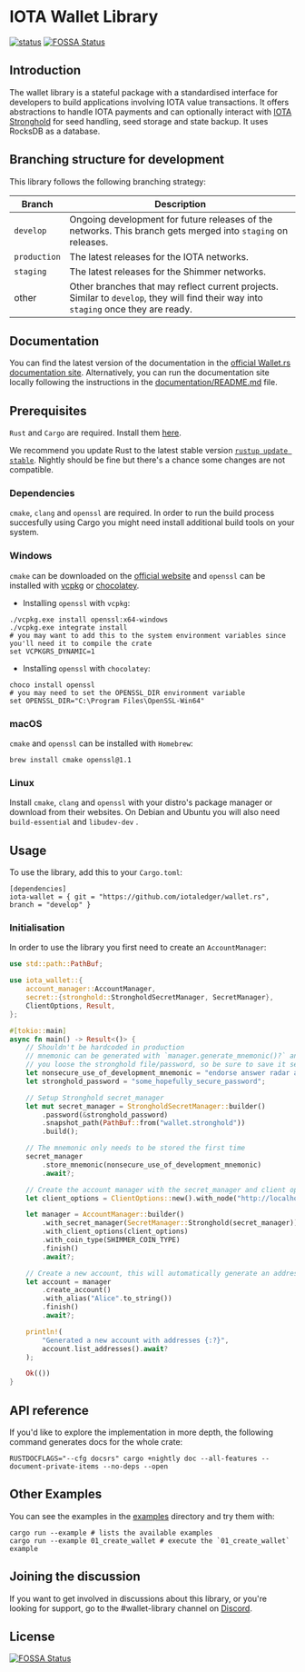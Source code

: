 # IOTA Wallet Library

[![status](https://img.shields.io/badge/Status-Alpha-yellow.svg)](https://github.com/iotaledger/wallet.rs)
[![FOSSA Status](https://app.fossa.com/api/projects/git%2Bgithub.com%2Fiotaledger%2Fwallet.rs.svg?type=shield)](https://app.fossa.com/projects/git%2Bgithub.com%2Fiotaledger%2Fwallet.rs?ref=badge_shield)

## Introduction

The wallet library is a stateful package with a standardised interface for developers to build applications involving IOTA value transactions.
It offers abstractions to handle IOTA payments and can optionally interact with [IOTA Stronghold](https://github.com/iotaledger/stronghold.rs/) for seed handling, seed storage and state backup. It uses RocksDB as a database.

## Branching structure for development

This library follows the following branching strategy:

|Branch|Description|
|------|-----------|
|`develop`|Ongoing development for future releases of the networks. This branch gets merged into `staging` on releases.|
|`production`|The latest releases for the IOTA networks.|
|`staging`|The latest releases for the Shimmer networks.|
| other |Other branches that may reflect current projects. Similar to `develop`, they will find their way into `staging` once they are ready.|

## Documentation

You can find the latest version of the documentation in the [official Wallet.rs documentation site](https://wiki.iota.org/wallet.rs/welcome/). Alternatively, you can run the documentation site locally following the instructions in the [documentation/README.md](documentation/README.md) file.

## Prerequisites

`Rust` and `Cargo` are required. Install them [here](https://doc.rust-lang.org/cargo/getting-started/installation.html).

We recommend you update Rust to the latest stable version [`rustup update stable`](https://github.com/rust-lang/rustup.rs#keeping-rust-up-to-date). Nightly should be fine but there's a chance some changes are not compatible.

### Dependencies

`cmake`, `clang` and `openssl` are required. In order to run the build process succesfully using Cargo you might need install additional build tools on your system.

### Windows

`cmake` can be downloaded on the [official website](https://cmake.org/download/) and `openssl` can be installed with [vcpkg](https://github.com/microsoft/vcpkg) or [chocolatey](https://chocolatey.org/).

- Installing `openssl` with `vcpkg`:

```
./vcpkg.exe install openssl:x64-windows
./vcpkg.exe integrate install
# you may want to add this to the system environment variables since you'll need it to compile the crate
set VCPKGRS_DYNAMIC=1
```

- Installing `openssl` with `chocolatey`:

```
choco install openssl
# you may need to set the OPENSSL_DIR environment variable
set OPENSSL_DIR="C:\Program Files\OpenSSL-Win64"
```

### macOS

`cmake` and `openssl` can be installed with `Homebrew`:

```
brew install cmake openssl@1.1
```

### Linux

Install `cmake`, `clang` and `openssl` with your distro's package manager or download from their websites. On Debian and Ubuntu you will also need `build-essential` and `libudev-dev` .

## Usage

To use the library, add this to your `Cargo.toml`:

```
[dependencies]
iota-wallet = { git = "https://github.com/iotaledger/wallet.rs", branch = "develop" }
```

### Initialisation

In order to use the library you first need to create an `AccountManager`:

```rust
use std::path::PathBuf;

use iota_wallet::{
    account_manager::AccountManager,
    secret::{stronghold::StrongholdSecretManager, SecretManager},
    ClientOptions, Result,
};

#[tokio::main]
async fn main() -> Result<()> {
    // Shouldn't be hardcoded in production
    // mnemonic can be generated with `manager.generate_mnemonic()?` and will be the only way to recover your funds if
    // you loose the stronghold file/password, so be sure to save it securely
    let nonsecure_use_of_development_mnemonic = "endorse answer radar about source reunion marriage tag sausage weekend frost daring base attack because joke dream slender leisure group reason prepare broken river".to_string();
    let stronghold_password = "some_hopefully_secure_password";

    // Setup Stronghold secret_manager
    let mut secret_manager = StrongholdSecretManager::builder()
        .password(&stronghold_password)
        .snapshot_path(PathBuf::from("wallet.stronghold"))
        .build();

    // The mnemonic only needs to be stored the first time
    secret_manager
        .store_mnemonic(nonsecure_use_of_development_mnemonic)
        .await?;

    // Create the account manager with the secret_manager and client options
    let client_options = ClientOptions::new().with_node("http://localhost:14265")?;

    let manager = AccountManager::builder()
        .with_secret_manager(SecretManager::Stronghold(secret_manager))
        .with_client_options(client_options)
        .with_coin_type(SHIMMER_COIN_TYPE)
        .finish()
        .await?;

    // Create a new account, this will automatically generate an address
    let account = manager
        .create_account()
        .with_alias("Alice".to_string())
        .finish()
        .await?;

    println!(
        "Generated a new account with addresses {:?}",
        account.list_addresses().await?
    );

    Ok(())
}
```

## API reference

If you'd like to explore the implementation in more depth, the following command generates docs for the whole crate:

```
RUSTDOCFLAGS="--cfg docsrs" cargo +nightly doc --all-features --document-private-items --no-deps --open
```

## Other Examples

You can see the examples in the [examples](examples/) directory and try them with:

```
cargo run --example # lists the available examples
cargo run --example 01_create_wallet # execute the `01_create_wallet` example
```

## Joining the discussion

If you want to get involved in discussions about this library, or you're looking for support, go to the #wallet-library channel on [Discord](https://discord.iota.org).


## License
[![FOSSA Status](https://app.fossa.com/api/projects/git%2Bgithub.com%2Fiotaledger%2Fwallet.rs.svg?type=large)](https://app.fossa.com/projects/git%2Bgithub.com%2Fiotaledger%2Fwallet.rs?ref=badge_large)